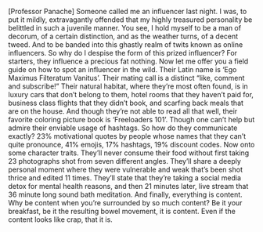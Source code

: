 [Professor Panache] Someone called me an influencer last night. I was, to put it mildly, extravagantly offended that my highly treasured personality be belittled in such a juvenile manner. You see, I hold myself to be a man of decorum, of a certain distinction, and as the weather turns, of a decent tweed. And to be banded into this ghastly realm of twits known as online influencers. So why do I despise the form of this prized influencer? For starters, they influence a precious fat nothing. Now let me offer you a field guide on how to spot an influencer in the wild. Their Latin name is ‘Ego Maximus Filteratum Vanitus’. Their mating call is a distinct “like, comment and subscribe!” Their natural habitat, where they’re most often found, is in luxury cars that don’t belong to them, hotel rooms that they haven’t paid for, business class flights that they didn’t book, and scarfing back meals that are on the house. And though they’re not able to read all that well, their favorite coloring picture book is ‘Freeloaders 101’. Though one can’t help but admire their enviable usage of hashtags. So how do they communicate exactly? 23% motivational quotes by people whose names that they can’t quite pronounce, 41% emojis, 17% hashtags, 19% discount codes. Now onto some character traits. They’ll never consume their food without first taking 23 photographs shot from seven different angles. They’ll share a deeply personal moment where they were vulnerable and weak that’s been shot thrice and edited 11 times. They’ll state that they’re taking a social media detox for mental health reasons, and then 21 minutes later, live stream that 36 minute long sound bath meditation. And finally, everything is content. Why be content when you’re surrounded by so much content? Be it your breakfast, be it the resulting bowel movement, it is content. Even if the content looks like crap, that it is.
